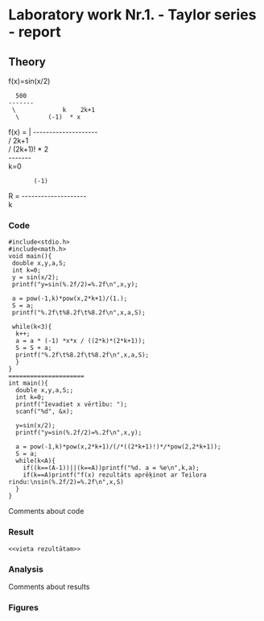 # Laboratory work Nr.1. - Taylor series - report

## Theory
      
f(x)=sin(x/2)
      
      500
    -------
     \             k    2k+1
      \        (-1)  * x  
f(x) = |      --------------------  
      /                   2k+1  
     /         (2k+1)! * 2  
    -------  
      k=0  
        
           (-1)  
R = --------------------  
            k  
            

### Code
```
#include<stdio.h>
#include<math.h>
void main(){
 double x,y,a,S;
 int k=0;
 y = sin(x/2);
 printf("y=sin(%.2f/2)=%.2f\n",x,y);

 a = pow(-1,k)*pow(x,2*k+1)/(1.);
 S = a;
 printf("%.2f\t%8.2f\t%8.2f\n",x,a,S);

 while(k<3){
  k++;
  a = a * (-1) *x*x / ((2*k)*(2*k+1));
  S = S + a;
  printf("%.2f\t%8.2f\t%8.2f\n",x,a,S);
  }
}
=====================
int main(){
  double x,y,a,S;;
  int k=0;
  printf("Ievadiet x vērtību: ");
  scanf("%d", &x);
  
  y=sin(x/2);
  printf("y=sin(%.2f/2)=%.2f\n",x,y);
  
  a = pow(-1,k)*pow(x,2*k+1)/(/*((2*k+1)!)*/*pow(2,2*k+1));
  S = a;
  while(k<A){
    if((k==(A-1))||(k==A))printf("%d. a = %e\n",k,a);
    if(k==A)printf("f(x) rezultāts aprēķinot ar Teilora rindu:\nsin(%.2f/2)=%.2f\n",x,S)
  }
}
```
Comments about code  

### Result
```
<<vieta rezultātam>>
```

### Analysis
Comments about results  

### Figures
